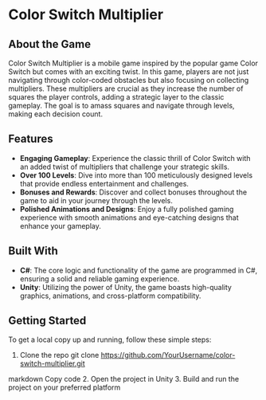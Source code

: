 # Color Switch Multiplier

## About the Game

Color Switch Multiplier is a mobile game inspired by the popular game Color Switch but comes with an exciting twist. In this game, players are not just navigating through color-coded obstacles but also focusing on collecting multipliers. These multipliers are crucial as they increase the number of squares the player controls, adding a strategic layer to the classic gameplay. The goal is to amass squares and navigate through levels, making each decision count.

## Features

- **Engaging Gameplay**: Experience the classic thrill of Color Switch with an added twist of multipliers that challenge your strategic skills.
- **Over 100 Levels**: Dive into more than 100 meticulously designed levels that provide endless entertainment and challenges.
- **Bonuses and Rewards**: Discover and collect bonuses throughout the game to aid in your journey through the levels.
- **Polished Animations and Designs**: Enjoy a fully polished gaming experience with smooth animations and eye-catching designs that enhance your gameplay.

## Built With

- **C#**: The core logic and functionality of the game are programmed in C#, ensuring a solid and reliable gaming experience.
- **Unity**: Utilizing the power of Unity, the game boasts high-quality graphics, animations, and cross-platform compatibility.

## Getting Started

To get a local copy up and running, follow these simple steps:

1. Clone the repo
git clone https://github.com/YourUsername/color-switch-multiplier.git

markdown
Copy code
2. Open the project in Unity
3. Build and run the project on your preferred platform

